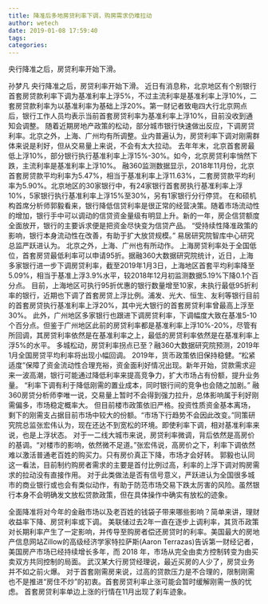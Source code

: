 ```yaml
---
title: 降准后多地房贷利率下调，购房需求仍难拉动
author: wetech
date: 2019-01-08 17:59:40
tags: 
categories: 
---
```

央行降准之后，房贷利率开始下滑。
<!-- more -->
孙梦凡
央行降准之后，房贷利率开始下滑。
近日有消息称，北京地区有个别银行首套房贷款利率下调为基准利率上浮5%，不过主流利率是基准利率上浮10%，二套房贷款利率为以基准利率为基础上浮20%。第一财记者致电四大行北京网点后，银行工作人员均表示当前首套房贷利率为基准利率上浮10%，目前没收到通知会调整。
随着近期房地产政策的松动，部分城市银行快速做出反应，下调房贷利率。北京之外，上海、广州均有所调整。业内普遍认为，房贷利率下调对刚需群体来说是利好，但从交易量上来说，不会有太大拉动。
去年年末，北京首套房最低上浮10%，部分银行执行基准利率上浮15%-30%。如今，北京房贷利率悄然下跌，主流利率是基准利率上浮10%。
融360监测数据显示，2018年11月份，北京首套房贷款平均利率为5.47%，相当于基准利率上浮11.63%，二套房贷款平均利率为5.90%。北京地区的30家银行中，有24家银行首套房执行基准利率上浮10%，5家银行执行基准利率上浮15%至30%，另有1家银行分行停贷。
在和硕机构首席分析师郭毅看来，银行降低信贷利率是很正常的经营决策。随着市场流动性的增加，银行手中可以调动的信贷资金量级有明显上升。新的一年，房企信贷额度全面放开，银行的主要诉求便是把资金尽快变为信贷产品。
“受持续性降准政策的影响，银行本身流动性在改善，有助于扩大放贷规模。” 易居研究院智库中心研究总监严跃进认为。
北京之外，上海、广州也有所动作。
上海房贷利率处于全国低位，首套房贷最低利率可以申请95折。据融360大数据研究院统计，近日，上海多家银行进一步下调房贷利率，截至2019年1月3日，上海地区首套平均利率降至5.09%，相当于基准上浮3.9%水平，较2018年12月初监测数据5.19%下降0.1个百分点。
目前，上海地区可执行95折优惠的银行数量增至10家，未执行最低95折利率的银行，近期也下调了首套房贷上浮比例。浦发、光大、恒生、友利等银行目前的首套房贷执行基准利率上浮20%，其中光大银行的首套房贷利率曾最高上浮至30%。
此外，广州地区多家银行也跟进下调房贷利率，下调幅度大致在基准5-10个百分点。但鉴于广州地区此前的房贷利率都是基准利率上浮10%-20%，尽管有所回调，其房贷利率依然是在基准利率之上，最低的房贷利率依然是在基准利率上浮5%的水平。
多城松动，房贷利率拐点已至？融360大数据研究院预测，2019年1月全国房贷平均利率将出现小幅回调。
2019年，货币政策依旧保持稳健。“松紧适度”保障了资金流动性合理充裕，资金面利好情况出现。新年开始，贷款需求迎来一波高潮，银行可能通过降低利率来提高竞争力，扩大市场占有份额，提升业务量。
“利率下调有利于降低刚需的置业成本，同时银行间的竞争也会随之加剧。” 融360房贷分析师李唯一说，交易量上暂时不会得到强力拉升，总体影响属于利好刚需偏多，市场稳定概率大。
但目前楼市政策依旧严格。投资性质资金基本离场，剩下的刚需支占据目前市场中较大的份额。“市场下行趋势不会因此改变。”同策研究院总监张宏伟认为，现在还达不到宽松的环境。即使利率下调，相对基准利率来说，也是上浮状态。
对于一二线大城市来说，房贷利率微调，背后依然是高房价的基调。“对楼市的影响，依然微不足道。”张宏伟说，高房价之下，利率下调依然难以激活普通老百姓的购买力。只有房价真正下降，市场才会好转。
郭毅也认同这一看法，目前制约购房者需求的主要是首付比例过高，利率的上浮下调对购房需求的拉动没有直接作用。
对于此类做法是否有信号意义，严跃进认为全国很多城市的商业银行或也会有类似动作，有助于防范市场交易下跌太厉害的风险。虽然银行本身不会明确发文放松贷款政策，但在具体操作中确实有放松的迹象。
 
 
全面降准将对今年的金融市场以及老百姓的钱袋子带来哪些影响？简单来讲，理财收益率下降、房贷利率或下调。
美联储过去2年一直在逐步上调利率，其货币政策对长期利率产生了一定影响，并传导至购房者偿还房贷时的利率。美国最大的房地产信息网站Zillow的高级经济学家特拉萨斯(Aaron Terrazas)告诉第一财经记者，美国房产市场已经持续增长多年，而 2018 年，市场从完全由卖方控制转变为由买卖双方共同控制的局面。
武汉某大行房贷经理说，最近买房的人少了，房贷业务并不如之前火爆。
对于首套刚需房来说，过高的贷款压力是不合理的，限制刚需也不是推进“房住不炒”的初衷。首套房贷利率止涨可能会暂时缓解刚需一族的忧虑。
首套房贷利率单边上涨的行情在11月出现了刹车迹象。

